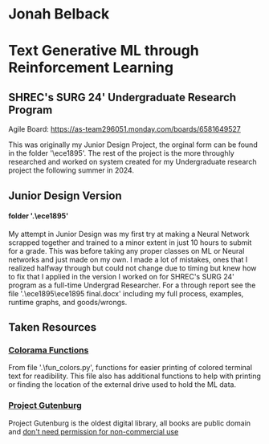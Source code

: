 # Jonah Belback
# Text Generative ML through Reinforcement Learning
## SHREC's SURG 24' Undergraduate Research Program

Agile Board: https://as-team296051.monday.com/boards/6581649527

This was originally my Junior Design Project, the orginal form can be found in the folder '\ece1895'. The rest of the project is the more throughly researched and worked on system created for my Undergraduate research project the following summer in 2024.

## Junior Design Version
#### folder '.\ece1895'
My attempt in Junior Design was my first try at making a Neural Network scrapped together and trained to a minor extent in just 10 hours to submit for a grade. This was before taking any proper classes on ML or Neural networks and just made on my own.
I made a lot of mistakes, ones that I realized halfway through but could not change due to timing but knew how to fix that I applied in the version I worked on for SHREC's SURG 24' program as a full-time Undergrad Researcher.
For a through report see the file '.\ece1895\ece1895 final.docx' including my full process, examples, runtime graphs, and goods/wrongs.


## Taken Resources
### [Colorama Functions](https://www.geeksforgeeks.org/print-colors-python-terminal/)
From file '.\fun_colors.py', functions for easier printing of colored terminal text for readibility.
This file also has additional functions to help with printing or finding the location of the external drive used to hold the ML data.

### [Project Gutenburg](https://www.gutenberg.org/)
Project Gutenburg is the oldest digital library, all books are public domain and [don't need permission for non-commercial use](https://www.gutenberg.org/policy/permission.html#:~:text=No%20permission%20is%20needed%20for,%E2%80%9CProject%20Gutenberg%E2%80%9D%20trademark%20included.)